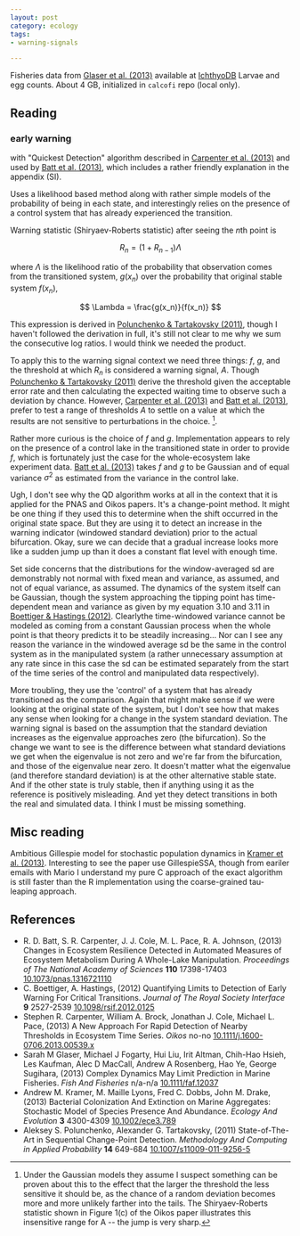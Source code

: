```yaml
---
layout: post
category: ecology
tags: 
- warning-signals

---
```




Fisheries data from <span class="showtooltip" title="Glaser S, Fogarty M, Liu H, Altman I, Hsieh C, Kaufman L, MacCall A, Rosenberg A, Ye H and Sugihara G (2013). 'Complex Dynamics May Limit Prediction in Marine Fisheries.' Fish And Fisheries, pp. n/a-n/a. ."><a href="http://dx.doi.org/10.1111/faf.12037">Glaser et al. (2013)</a></span> available at [IchthyoDB](http://oceaninfo-dev.ucsd.edu/ichthyoplankton/) Larvae and egg counts.  About 4 GB, initialized in `calcofi` repo (local only).  


## Reading 

### early warning

with "Quickest Detection" algorithm described in <span class="showtooltip" title="Carpenter S, Brock W, Cole J and Pace M (2013). 'A New Approach For Rapid Detection of Nearby Thresholds in Ecosystem Time Series.' Oikos, pp. no-no. ."><a href="http://dx.doi.org/10.1111/j.1600-0706.2013.00539.x">Carpenter et al. (2013)</a></span> and used by <span class="showtooltip" title="Batt R, Carpenter S, Cole J, Pace M and Johnson R (2013). 'Changes in Ecosystem Resilience Detected in Automated Measures of Ecosystem Metabolism During A Whole-Lake Manipulation.' Proceedings of The National Academy of Sciences, 110, pp. 17398-17403. ISSN 0027-8424."><a href="http://dx.doi.org/10.1073/pnas.1316721110">Batt et al. (2013)</a></span>, which includes a rather friendly explanation in the appendix (SI).  

Uses a likelihood based method along with rather simple models of the probability of being in each state, and interestingly relies on the presence of a control system that has already experienced the transition.

Warning statistic (Shiryaev-Roberts statistic) after seeing the $n$th point is 

$$R_n = \left(1 + R_{n-1}\right) \Lambda$$

where $\Lambda$ is the likelihood ratio of the probability that observation comes from the transitioned system, $g(x_n)$ over the probability that original stable system $f(x_n)$, 

$$ \Lambda = \frac{g(x_n)}{f(x_n)} $$

This expression is derived in <span class="showtooltip" title="Polunchenko A and Tartakovsky A (2011). 'State-of-The-Art in Sequential Change-Point Detection.' Methodology And Computing in Applied Probability, 14, pp. 649-684. ISSN 1387-5841."><a href="http://dx.doi.org/10.1007/s11009-011-9256-5">Polunchenko & Tartakovsky (2011)</a></span>, though I haven't followed the derivation in full, it's still not clear to me why we sum the consecutive log ratios.  I would think we needed the product.  

To apply this to the warning signal context we need three things: $f$, $g$, and the threshold at which $R_n$ is considered a warning signal, $A$.  Though <span class="showtooltip" title="Polunchenko A and Tartakovsky A (2011). 'State-of-The-Art in Sequential Change-Point Detection.' Methodology And Computing in Applied Probability, 14, pp. 649-684. ISSN 1387-5841."><a href="http://dx.doi.org/10.1007/s11009-011-9256-5">Polunchenko & Tartakovsky (2011)</a></span> derive the threshold given the acceptable error rate and then calculating the expected waiting time to observe such a deviation by chance.  However, <span class="showtooltip" title="Carpenter S, Brock W, Cole J and Pace M (2013). 'A New Approach For Rapid Detection of Nearby Thresholds in Ecosystem Time Series.' Oikos, pp. no-no. ."><a href="http://dx.doi.org/10.1111/j.1600-0706.2013.00539.x">Carpenter et al. (2013)</a></span> and <span class="showtooltip" title="Batt R, Carpenter S, Cole J, Pace M and Johnson R (2013). 'Changes in Ecosystem Resilience Detected in Automated Measures of Ecosystem Metabolism During A Whole-Lake Manipulation.' Proceedings of The National Academy of Sciences, 110, pp. 17398-17403. ISSN 0027-8424."><a href="http://dx.doi.org/10.1073/pnas.1316721110">Batt et al. (2013)</a></span>, prefer to test a range of thresholds $A$ to settle on a value at which the results are not sensitive to perturbations in the choice.  [^1].  

Rather more curious is the choice of $f$ and $g$. Implementation appears to rely on the presence of a control lake in the transitioned state in order to provide $f$, which is fortunately just the case for the whole-ecosystem lake experiment data. <span class="showtooltip" title="Batt R, Carpenter S, Cole J, Pace M and Johnson R (2013). 'Changes in Ecosystem Resilience Detected in Automated Measures of Ecosystem Metabolism During A Whole-Lake Manipulation.' Proceedings of The National Academy of Sciences, 110, pp. 17398-17403. ISSN 0027-8424."><a href="http://dx.doi.org/10.1073/pnas.1316721110">Batt et al. (2013)</a></span> takes $f$ and $g$ to be Gaussian and of equal variance $\sigma^2$ as estimated from the variance in the control lake.  


Ugh, I don't see why the QD algorithm works at all in the context that it is applied for the PNAS and Oikos papers.  It's a change-point method.  It might be one thing if they used this to determine when the shift occurred in the original state space.  But they are using it to detect an increase in the warning indicator (windowed standard deviation) prior to the actual bifurcation.  Okay, sure we can decide that a gradual increase looks more like a sudden jump up than it does a constant flat level with enough time. 

Set side concerns that the distributions for the window-averaged sd are demonstrably not normal with fixed mean and variance, as assumed, and not of equal variance, as assumed.  The dynamics of the system itself can be Gaussian, though the system approaching the tipping point has time-dependent mean and variance as given by my equation 3.10 and 3.11 in <span class="showtooltip" title="Boettiger C and Hastings A (2012). 'Quantifying Limits to Detection of Early Warning For Critical Transitions.' Journal of The Royal Society Interface, 9, pp. 2527-2539. ISSN 1742-5689."><a href="http://dx.doi.org/10.1098/rsif.2012.0125">Boettiger & Hastings (2012)</a></span>.  Clearlythe time-windowed variance cannot be modeled as coming from a constant Gaussian process when the whole point is that theory predicts it to be steadily increasing... Nor can I see any reason the variance in the windowed average sd be the same in the control system as in the manipulated system (a rather unnecessary assumption at any rate since in this case the sd can be estimated separately from the start of the time series of the control and manipulated data respectively).  

More troubling, they use the 'control' of a system that has already transitioned as the comparison.  Again that might make sense if we were looking at the original state of the system, but I don't see how that makes any sense when looking for a change in the system standard deviation.  The warning signal is based on the assumption that the standard deviation increases as the eigenvalue approaches zero (the bifurcation).  So the change we want to see is the difference between what standard deviations we get when the eigenvalue is not zero and we're far from the bifurcation, and those of the eigenvalue near zero.  It doesn't matter what the eigenvalue (and therefore standard deviation) is at the other alternative stable state. And if the other state is truly stable, then if anything using it as the reference is positively misleading. And yet they detect transitions in both the real and simulated data.  I think I must be missing something. 



[^1]: Under the Gaussian models they assume I suspect something can be proven about this to the effect that the larger the threshold the less sensitive it should be, as the chance of a random deviation becomes more and more unlikely farther into the tails. The Shiryaev-Roberts statistic shown in Figure 1(c) of the Oikos paper illustrates this insensitive range for A -- the jump is very sharp.  

## Misc reading


Ambitious Gillespie model for stochastic population dynamics in <span class="showtooltip" title="Kramer A, Lyons M, Dobbs F and Drake J (2013). 'Bacterial Colonization And Extinction on Marine Aggregates: Stochastic Model of Species Presence And Abundance.' Ecology And Evolution, 3, pp. 4300-4309. ."><a href="http://dx.doi.org/10.1002/ece3.789">Kramer et al. (2013)</a></span>.  Interesting to see the paper use GillespieSSA, though from eariler emails with Mario I understand my pure C approach of the exact algorithm is still faster than the R implementation using the coarse-grained tau-leaping approach. 



## References


- R. D. Batt, S. R. Carpenter, J. J. Cole, M. L. Pace, R. A. Johnson,   (2013) Changes in Ecosystem Resilience Detected in Automated Measures of Ecosystem Metabolism During A Whole-Lake Manipulation.  *Proceedings of The National Academy of Sciences*  **110**  17398-17403  [10.1073/pnas.1316721110](http://dx.doi.org/10.1073/pnas.1316721110)
- C. Boettiger, A. Hastings,   (2012) Quantifying Limits to Detection of Early Warning For Critical Transitions.  *Journal of The Royal Society Interface*  **9**  2527-2539  [10.1098/rsif.2012.0125](http://dx.doi.org/10.1098/rsif.2012.0125)
- Stephen R. Carpenter, William A. Brock, Jonathan J. Cole, Michael L. Pace,   (2013) A New Approach For Rapid Detection of Nearby Thresholds in Ecosystem Time Series.  *Oikos*  no-no  [10.1111/j.1600-0706.2013.00539.x](http://dx.doi.org/10.1111/j.1600-0706.2013.00539.x)
- Sarah M Glaser, Michael J Fogarty, Hui Liu, Irit Altman, Chih-Hao Hsieh, Les Kaufman, Alec D MacCall, Andrew A Rosenberg, Hao Ye, George Sugihara,   (2013) Complex Dynamics May Limit Prediction in Marine Fisheries.  *Fish And Fisheries*  n/a-n/a  [10.1111/faf.12037](http://dx.doi.org/10.1111/faf.12037)
- Andrew M. Kramer, M. Maille Lyons, Fred C. Dobbs, John M. Drake,   (2013) Bacterial Colonization And Extinction on Marine Aggregates: Stochastic Model of Species Presence And Abundance.  *Ecology And Evolution*  **3**  4300-4309  [10.1002/ece3.789](http://dx.doi.org/10.1002/ece3.789)
- Aleksey S. Polunchenko, Alexander G. Tartakovsky,   (2011) State-of-The-Art in Sequential Change-Point Detection.  *Methodology And Computing in Applied Probability*  **14**  649-684  [10.1007/s11009-011-9256-5](http://dx.doi.org/10.1007/s11009-011-9256-5)



